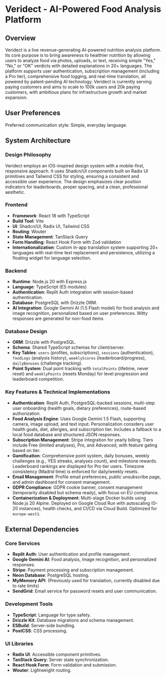 # Veridect - AI-Powered Food Analysis Platform

## Overview
Veridect is a live revenue-generating AI-powered nutrition analysis platform. Its core purpose is to bring awareness to healthier nutrition by allowing users to analyze food via photos, uploads, or text, receiving simple "Yes," "No," or "OK" verdicts with detailed explanations in 20+ languages. The platform supports user authentication, subscription management (including a Pro tier), comprehensive food logging, and real-time translation, all powered by patent-pending AI technology. Veridect is currently serving paying customers and aims to scale to 100k users and 20k paying customers, with ambitious plans for infrastructure growth and market expansion.

## User Preferences
Preferred communication style: Simple, everyday language.

## System Architecture

### Design Philosophy
Veridect employs an iOS-inspired design system with a mobile-first, responsive approach. It uses Shadcn/UI components built on Radix UI primitives and Tailwind CSS for styling, ensuring a consistent and accessible user experience. The design emphasizes clear position indicators for leaderboards, proper spacing, and a clean, professional aesthetic.

### Frontend
- **Framework**: React 18 with TypeScript
- **Build Tool**: Vite
- **UI**: Shadcn/UI, Radix UI, Tailwind CSS
- **Routing**: Wouter
- **State Management**: TanStack Query
- **Form Handling**: React Hook Form with Zod validation
- **Internationalization**: Custom in-app translation system supporting 20+ languages with real-time text replacement and persistence, utilizing a floating widget for language selection.

### Backend
- **Runtime**: Node.js 20 with Express.js
- **Language**: TypeScript (ES modules)
- **Authentication**: Replit Auth integration with session-based authentication.
- **Database**: PostgreSQL with Drizzle ORM.
- **AI Integration**: Google Gemini AI (1.5 Flash model) for food analysis and image recognition, personalized based on user preferences. Witty responses are generated for non-food items.

### Database Design
- **ORM**: Drizzle with PostgreSQL.
- **Schema**: Shared TypeScript schemas for client/server.
- **Key Tables**: `users` (profiles, subscriptions), `sessions` (authentication), `foodLogs` (analysis history), `weeklyScores` (leaderboard/progress), `dailyBonuses` (challenge tracking).
- **Point System**: Dual point tracking with `totalPoints` (lifetime, never reset) and `weeklyPoints` (resets Monday) for level progression and leaderboard competition.

### Key Features & Technical Implementations
- **Authentication**: Replit Auth, PostgreSQL-backed sessions, multi-step user onboarding (health goals, dietary preferences), route-based authorization.
- **Food Analysis Engine**: Uses Google Gemini 1.5 Flash, supporting camera, image upload, and text input. Personalization considers user health goals, diet, allergies, and subscription tier. Includes a fallback to a local food database and structured JSON responses.
- **Subscription Management**: Stripe integration for yearly billing. Tiers include Free (limited analyses), Pro, and Advanced, with feature gating based on tier.
- **Gamification**: Comprehensive point system, daily bonuses, weekly challenges (e.g., YES streaks, analyses count), and milestone rewards. Leaderboard rankings are displayed for Pro tier users. Timezone consistency (Madrid time) is enforced for daily/weekly resets.
- **Email Management**: Profile email preferences, public unsubscribe page, and admin dashboard for consent management.
- **GDPR Compliance**: GDPR cookie banner, consent management (temporarily disabled but schema ready), with focus on EU compliance.
- **Containerization & Deployment**: Multi-stage Docker builds using Node.js 20 Alpine. Deployed on Google Cloud Run with autoscaling (0-20 instances), health checks, and CI/CD via Cloud Build. Optimized for `europe-west1`.

## External Dependencies

### Core Services
- **Replit Auth**: User authentication and profile management.
- **Google Gemini AI**: Food analysis, image recognition, and personalized responses.
- **Stripe**: Payment processing and subscription management.
- **Neon Database**: PostgreSQL hosting.
- **MyMemory API**: (Previously used for translation, currently disabled due to rate limits)
- **SendGrid**: Email service for password resets and user communication.

### Development Tools
- **TypeScript**: Language for type safety.
- **Drizzle Kit**: Database migrations and schema management.
- **ESBuild**: Server-side bundling.
- **PostCSS**: CSS processing.

### UI Libraries
- **Radix UI**: Accessible component primitives.
- **TanStack Query**: Server state synchronization.
- **React Hook Form**: Form validation and submission.
- **Wouter**: Lightweight routing.